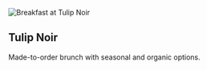 ![Breakfast at Tulip Noir](/img/breakfast-tulipnoir2.png)

## Tulip Noir

Made-to-order brunch with seasonal and organic options.

